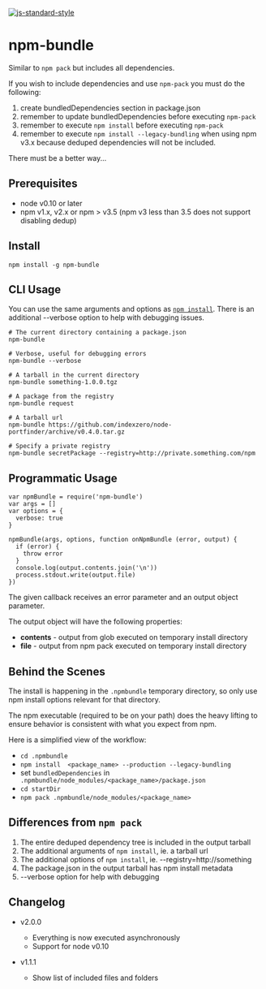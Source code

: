 [![js-standard-style](https://img.shields.io/badge/code%20style-standard-brightgreen.svg)](http://standardjs.com/)
# npm-bundle

Similar to `npm pack` but includes all dependencies. 

If you wish to include dependencies and use `npm-pack` you must do the 
following:


1. create bundledDependencies section in package.json
2. remember to update bundledDependencies before executing `npm-pack`
3. remember to execute `npm install` before executing `npm-pack`
4. remember to execute `npm install --legacy-bundling` when using npm v3.x 
because deduped dependencies will not be included.  

There must be a better way...

## Prerequisites

* node v0.10 or later  
* npm v1.x, v2.x or npm > v3.5 (npm v3 less than 3.5 does not support disabling 
dedup)

## Install

    npm install -g npm-bundle


## CLI Usage
You can use the same arguments and options as [`npm install`][1].  There is an
additional --verbose option to help with debugging issues.

    # The current directory containing a package.json
    npm-bundle

    # Verbose, useful for debugging errors
    npm-bundle --verbose

    # A tarball in the current directory
    npm-bundle something-1.0.0.tgz
    
    # A package from the registry
    npm-bundle request

    # A tarball url
    npm-bundle https://github.com/indexzero/node-portfinder/archive/v0.4.0.tar.gz    
    
    # Specify a private registry
    npm-bundle secretPackage --registry=http://private.something.com/npm

## Programmatic Usage

    var npmBundle = require('npm-bundle')
    var args = []
    var options = {
      verbose: true
    }
    
    npmBundle(args, options, function onNpmBundle (error, output) {
      if (error) {
        throw error
      }
      console.log(output.contents.join('\n'))
      process.stdout.write(output.file)
    })

The given callback receives an error parameter and an output object parameter.

The output object will have the following properties:

* **contents** - output from glob executed on temporary install directory
* **file** - output from npm pack executed on temporary install directory


## Behind the Scenes

The install is happening in the `.npmbundle` temporary directory, so only use
 npm install options relevant for that directory.

The npm executable (required to be on your path) does the heavy lifting to 
ensure behavior is consistent with what you expect from npm.

Here is a simplified view of the workflow:

* `cd .npmbundle`
* `npm install  <package_name> --production --legacy-bundling`
* set `bundledDependencies` in `
.npmbundle/node_modules/<package_name>/package.json`
* `cd startDir`
* `npm pack .npmbundle/node_modules/<package_name>`


## Differences from `npm pack`

1. The entire deduped dependency tree is included in the output tarball
2. The additional arguments of `npm install`, ie. a tarball url
3. The additional options of `npm install`, ie. --registry=http://something
4. The package.json in the output tarball has npm install metadata
5. --verbose option for help with debugging

## Changelog

* v2.0.0
    * Everything is now executed asynchronously
    * Support for node v0.10

* v1.1.1
    * Show list of included files and folders


[1]:https://docs.npmjs.com/cli/install
